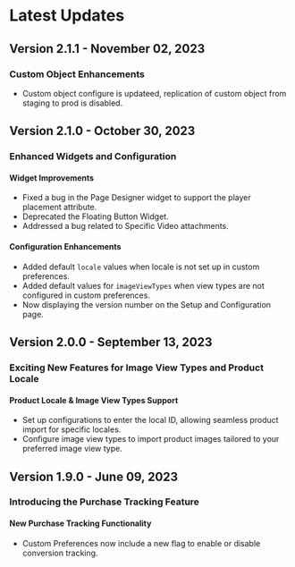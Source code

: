 # Latest Updates

## Version 2.1.1 - November 02, 2023

### Custom Object Enhancements 

- Custom object configure is updateed, replication of custom object from staging to prod is disabled.

## Version 2.1.0 - October 30, 2023

### Enhanced Widgets and Configuration

#### Widget Improvements

- Fixed a bug in the Page Designer widget to support the player placement attribute.
- Deprecated the Floating Button Widget.
- Addressed a bug related to Specific Video attachments.

#### Configuration Enhancements

- Added default `locale` values when locale is not set up in custom preferences.
- Added default values for `imageViewTypes` when view types are not configured in custom preferences.
- Now displaying the version number on the Setup and Configuration page.

## Version 2.0.0 - September 13, 2023

### Exciting New Features for Image View Types and Product Locale

#### Product Locale & Image View Types Support

- Set up configurations to enter the local ID, allowing seamless product import for specific locales.
- Configure image view types to import product images tailored to your preferred image view type.

## Version 1.9.0 - June 09, 2023

### Introducing the Purchase Tracking Feature

#### New Purchase Tracking Functionality

- Custom Preferences now include a new flag to enable or disable conversion tracking.
